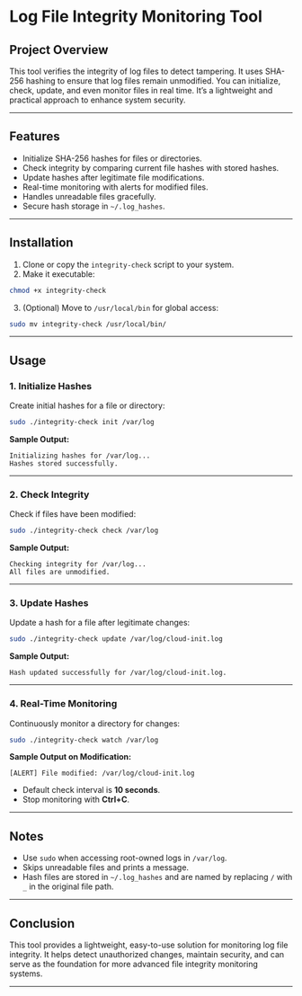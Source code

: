 # Log File Integrity Monitoring Tool

## Project Overview
This tool verifies the integrity of log files to detect tampering. It uses SHA-256 hashing to ensure that log files remain unmodified. You can initialize, check, update, and even monitor files in real time. It’s a lightweight and practical approach to enhance system security.

---

## Features
- Initialize SHA-256 hashes for files or directories.  
- Check integrity by comparing current file hashes with stored hashes.  
- Update hashes after legitimate file modifications.  
- Real-time monitoring with alerts for modified files.  
- Handles unreadable files gracefully.  
- Secure hash storage in `~/.log_hashes`.  

---

## Installation
1. Clone or copy the `integrity-check` script to your system.  
2. Make it executable:

```bash
chmod +x integrity-check
````

3. (Optional) Move to `/usr/local/bin` for global access:

```bash
sudo mv integrity-check /usr/local/bin/
```

---

## Usage

### 1. Initialize Hashes

Create initial hashes for a file or directory:

```bash
sudo ./integrity-check init /var/log
```

**Sample Output:**

```
Initializing hashes for /var/log...
Hashes stored successfully.
```

---

### 2. Check Integrity

Check if files have been modified:

```bash
sudo ./integrity-check check /var/log
```

**Sample Output:**

```
Checking integrity for /var/log...
All files are unmodified.
```

---

### 3. Update Hashes

Update a hash for a file after legitimate changes:

```bash
sudo ./integrity-check update /var/log/cloud-init.log
```

**Sample Output:**

```
Hash updated successfully for /var/log/cloud-init.log.
```

---

### 4. Real-Time Monitoring

Continuously monitor a directory for changes:

```bash
sudo ./integrity-check watch /var/log
```

**Sample Output on Modification:**

```
[ALERT] File modified: /var/log/cloud-init.log
```

* Default check interval is **10 seconds**.
* Stop monitoring with **Ctrl+C**.

---

## Notes

* Use `sudo` when accessing root-owned logs in `/var/log`.
* Skips unreadable files and prints a message.
* Hash files are stored in `~/.log_hashes` and are named by replacing `/` with `_` in the original file path.

---

## Conclusion

This tool provides a lightweight, easy-to-use solution for monitoring log file integrity. It helps detect unauthorized changes, maintain security, and can serve as the foundation for more advanced file integrity monitoring systems.

---
